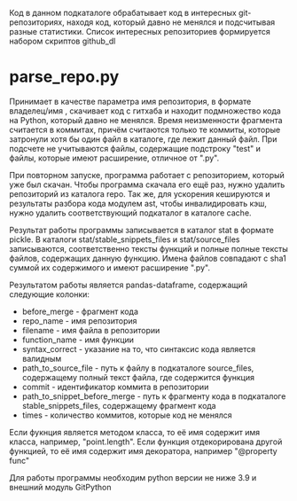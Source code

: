 Код в данном подкаталоге обрабатывает код в интересных git-репозиториях, находя код, который давно не менялся и подсчитывая разные статистики. Список интересных репозиториев формируется набором скриптов github_dl

# parse_repo.py #

Принимает в качестве параметра имя репозитория, в формате владелец/имя , скачивает код с гитхаба и находит подмножество кода на Python, который давно не менялся. Время неизменности фрагмента считается в коммитах, причём считаются только те коммиты, которые затронули хотя бы один файл в каталоге, где лежит данный файл. При подсчете не учитываются файлы, содержащие подстроку "test" и файлы, которые имеют расширение, отличное от ".py".

При повторном запуске, программа работает с репозиторием, который уже был скачан. Чтобы программа скачала его ещё раз, нужно удалить репозиторий из каталога repo. Так же, для ускорения кешируются и результаты разбора кода модулем ast, чтобы инвалидировать кэш, нужно удалить соответствующий подкаталог в каталоге cache.

Результат работы программы записывается в каталог stat в формате pickle. В каталоги stat/stable_snippets_files и stat/source_files записываются, соответственно тексты функций и полные полные тексты файлов, содержащих данную функцию. Имена файлов совпадают с sha1 суммой их содержимого и имеют расширение ".py".

Результатом работы является pandas-dataframe, содержащий следующие колонки:

- before_merge - фрагмент кода
- repo_name - имя репозитория
- filename - имя файла в репозитории
- function_name - имя функции
- syntax_correct - указание на то, что синтаксис кода является валидным
- path_to_source_file - путь к файлу в подкаталоге source_files, содержащему полный текст файла, где содержится функция
- commit - идентификатор коммита в репозитории
- path_to_snippet_before_merge - путь к фрагменту кода в подкаталоге  stable_snippets_files, содержащему фрагмент кода
- times - количество коммитов, которые код не менялся

Если фукнция является методом класса, то её имя содержит имя класса, например, "point.length". Если функция отдекорирована другой функцией, то её имя содержит имя декоратора, например "@property func"

Для работы программы необходим python версии не ниже 3.9 и внешний модуль GitPython



